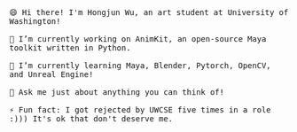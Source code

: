 <p>
  <samp>
    <br>😄 Hi there! I'm Hongjun Wu, an art student at University of Washington!<br>
    <br>🔭 I’m currently working on AnimKit, an open-source Maya toolkit written in Python.<br>
    <br>🌱 I’m currently learning Maya, Blender, Pytorch, OpenCV, and Unreal Engine!<br>
    <br>💬 Ask me just about anything you can think of!<br>
    <br>⚡ Fun fact: I got rejected by UWCSE five times in a role :))) It's ok that don't deserve me.<br>
  </samp>
</p>

<!-- <img src="https://github-readme-stats.vercel.app/api?username=errrneist&show_icons=true"> -->

